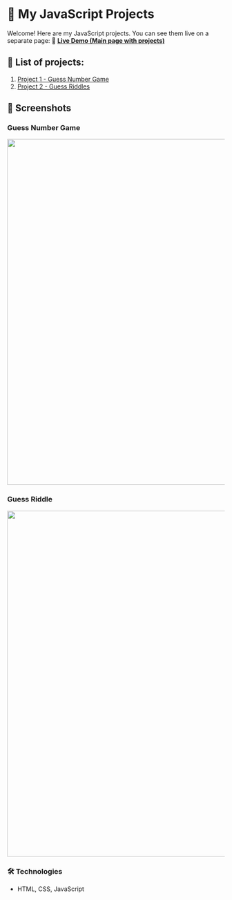# 🎨 My JavaScript Projects

Welcome! Here are my JavaScript projects.
You can see them live on a separate page:
🚀 **[Live Demo (Main page with projects)](https://lackevil.github.io/JavaScriptProjects/)**  

## 🔗 List of projects:
1. [Project 1 - Guess Number Game](/guess-number-game)
2. [Project 2 - Guess Riddles](/riddles)

## 📸 Screenshots
### Guess Number Game
<img src="https://lackevil.github.io/JavaScriptProjects/guess-number-game/screenshot.png" width="800px">

### Guess Riddle
<img src="https://lackevil.github.io/JavaScriptProjects/riddles/screenshot.png" width="800px">

### 🛠 Technologies
- HTML, CSS, JavaScript
